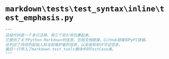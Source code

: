 # `markdown\tests\test_syntax\inline\test_emphasis.py`

```py
"""
这段代码是一个多行注释，用三个双引号包裹起来。
它提供了关于Python Markdown的信息，包括文档链接、GitHub链接和PyPI链接。
还列出了项目的起始人和当前维护者的信息，以及版权和许可证信息。
最后一行导入了markdown.test_tools模块中的TestCase类。
"""
```